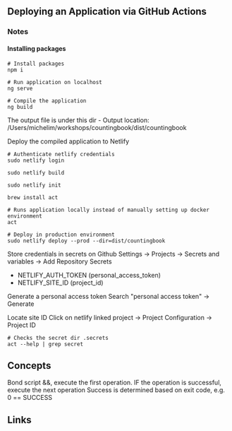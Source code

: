 ## Deploying an Application via GitHub Actions

### Notes

#### Installing packages

```shell
# Install packages
npm i
```

```shell
# Run application on localhost
ng serve
```

```shell
# Compile the application
ng build
```

The output file is under this dir - Output location: /Users/michelim/workshops/countingbook/dist/countingbook

Deploy the compiled application to Netlify
```shell
# Authenticate netlify credentials
sudo netlify login
```

```shell
sudo netlify build
```

```shell
sudo netlify init
```

```shell
brew install act
```

```shell
# Runs application locally instead of manually setting up docker environment
act
```

```shell
# Deploy in production environment
sudo netlify deploy --prod --dir=dist/countingbook
```

Store credentials in secrets on Github
Settings -> Projects -> Secrets and variables -> Add Repository Secrets
- NETLIFY_AUTH_TOKEN (personal_access_token)
- NETLIFY_SITE_ID (project_id)

Generate a personal access token
Search "personal access token" -> Generate

Locate site ID
Click on netlify linked project -> Project Configuration -> Project ID

```shell
# Checks the secret dir .secrets
act --help | grep secret
```

## Concepts
Bond script &&, execute the first operation.
IF the operation is successful, execute the next operation
Success is determined based on exit code, e.g. 0 == SUCCESS

## Links
